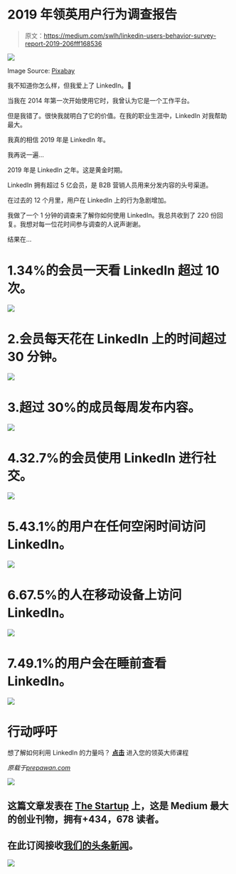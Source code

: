 # 2019 年领英用户行为调查报告

> 原文：<https://medium.com/swlh/linkedin-users-behavior-survey-report-2019-206fff168536>

![](img/4122ea7db18e75dfd7821d8b010c55bf.png)

Image Source: [Pixabay](https://pixabay.com/photos/woman-grown-up-within-people-3083377/)

我不知道你怎么样，但我爱上了 LinkedIn。🙂

当我在 2014 年第一次开始使用它时，我曾认为它是一个工作平台。

但是我错了。很快我就明白了它的价值。在我的职业生涯中，LinkedIn 对我帮助最大。

我真的相信 2019 年是 LinkedIn 年。

我再说一遍…

2019 年是 LinkedIn 之年。这是黄金时期。

LinkedIn 拥有超过 5 亿会员，是 B2B 营销人员用来分发内容的头号渠道。

在过去的 12 个月里，用户在 LinkedIn 上的行为急剧增加。

我做了一个 1 分钟的调查来了解你如何使用 LinkedIn。我总共收到了 220 份回复。我想对每一位花时间参与调查的人说声谢谢。

结果在…

# 1.34%的会员一天看 LinkedIn 超过 10 次。

![](img/c91453fac3690419f8942f3afd051abd.png)

# 2.会员每天花在 LinkedIn 上的时间超过 30 分钟。

![](img/8c65a5d3bfee2b0a8cfc326966fa8a24.png)

# 3.超过 30%的成员每周发布内容。

![](img/e90fde3bc852725fadba6e11e59c9ba1.png)

# 4.32.7%的会员使用 LinkedIn 进行社交。

![](img/2e94765518124034d80c53fb2a40b661.png)

# 5.43.1%的用户在任何空闲时间访问 LinkedIn。

![](img/157d48f64d6f882fc3b0fdd484e8c387.png)

# 6.67.5%的人在移动设备上访问 LinkedIn。

![](img/a1126ffec3738ff499ab7563f7401671.png)

# 7.49.1%的用户会在睡前查看 LinkedIn。

![](img/9a22bfd525f678ce292b291cfaddf432.png)

# 行动呼吁

想了解如何利用 LinkedIn 的力量吗？ [**点击**](http://prepawan.com/linkedin-mastery-course/) 进入您的领英大师课程

*原载于*[*prepawan.com*](http://prepawan.com/linkedin-users-behavior-survey-2019/)

[![](img/308a8d84fb9b2fab43d66c117fcc4bb4.png)](https://medium.com/swlh)

## 这篇文章发表在 [The Startup](https://medium.com/swlh) 上，这是 Medium 最大的创业刊物，拥有+434，678 读者。

## 在此订阅接收[我们的头条新闻](https://growthsupply.com/the-startup-newsletter/)。

[![](img/b0164736ea17a63403e660de5dedf91a.png)](https://medium.com/swlh)